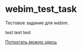 # webim_test_task

Тестовое задание для webim.

test test test

[Потрогать можно здесь](http://devroman.com/vk/app2.html)
